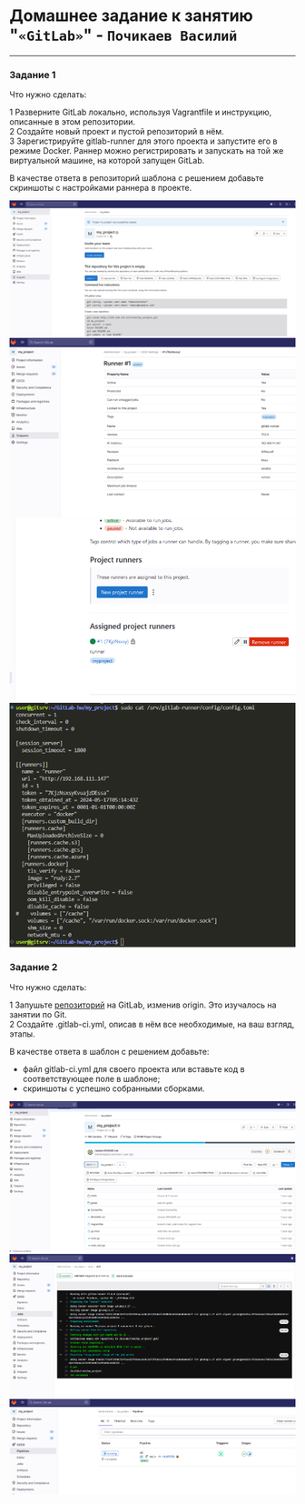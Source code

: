 # Домашнее задание к занятию "`«GitLab»`" - `Почикаев Василий`
---

### Задание 1
Что нужно сделать:

1    Разверните GitLab локально, используя Vagrantfile и инструкцию, описанные в этом репозитории.  
2    Создайте новый проект и пустой репозиторий в нём.  
3    Зарегистрируйте gitlab-runner для этого проекта и запустите его в режиме Docker. Раннер можно регистрировать и запускать на той же виртуальной машине, на которой запущен GitLab.  

В качестве ответа в репозиторий шаблона с решением добавьте скриншоты с настройками раннера в проекте.

![z1](https://github.com/PochikaevVV/GitLab-hw/blob/main/z1_1.png)
![z1](https://github.com/PochikaevVV/GitLab-hw/blob/main/z1_2.png)
![z1](https://github.com/PochikaevVV/GitLab-hw/blob/main/z1_3.png)
![z1](https://github.com/PochikaevVV/GitLab-hw/blob/main/z1_4.png)


### Задание 2
Что нужно сделать:

1    Запушьте [репозиторий](https://github.com/netology-code/sdvps-materials/tree/main/gitlab) на GitLab, изменив origin. Это изучалось на занятии по Git.  
2    Создайте .gitlab-ci.yml, описав в нём все необходимые, на ваш взгляд, этапы.  

В качестве ответа в шаблон с решением добавьте:

-    файл gitlab-ci.yml для своего проекта или вставьте код в соответствующее поле в шаблоне;
-    скриншоты с успешно собранными сборками.


![z2](https://github.com/PochikaevVV/GitLab-hw/blob/main/z2_1.png)
![z2](https://github.com/PochikaevVV/GitLab-hw/blob/main/z2_2.png)
![z2](https://github.com/PochikaevVV/GitLab-hw/blob/main/z2_3.png)